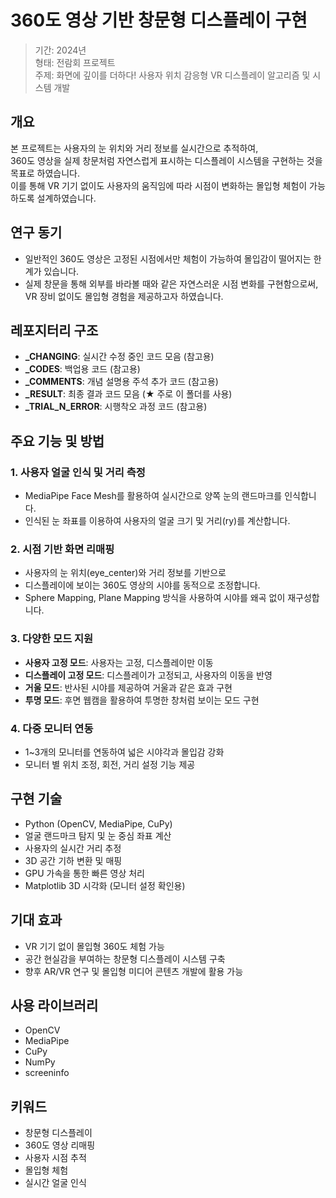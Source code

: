 # 360도 영상 기반 창문형 디스플레이 구현

> 기간: 2024년  
> 형태: 전람회 프로젝트  
> 주제: 화면에 깊이를 더하다! 사용자 위치 감응형 VR 디스플레이 알고리즘 및 시스템 개발

## 개요

본 프로젝트는 사용자의 눈 위치와 거리 정보를 실시간으로 추적하여,  
360도 영상을 실제 창문처럼 자연스럽게 표시하는 디스플레이 시스템을 구현하는 것을 목표로 하였습니다.  
이를 통해 VR 기기 없이도 사용자의 움직임에 따라 시점이 변화하는 몰입형 체험이 가능하도록 설계하였습니다.

## 연구 동기

- 일반적인 360도 영상은 고정된 시점에서만 체험이 가능하여 몰입감이 떨어지는 한계가 있습니다.
- 실제 창문을 통해 외부를 바라볼 때와 같은 자연스러운 시점 변화를 구현함으로써,  
  VR 장비 없이도 몰입형 경험을 제공하고자 하였습니다.

## 레포지터리 구조

- **_CHANGING**: 실시간 수정 중인 코드 모음 (참고용)
- **_CODES**: 백업용 코드 (참고용)
- **_COMMENTS**: 개념 설명용 주석 추가 코드 (참고용)
- **_RESULT**: 최종 결과 코드 모음 (★ 주로 이 폴더를 사용)
- **_TRIAL_N_ERROR**: 시행착오 과정 코드 (참고용)

## 주요 기능 및 방법

### 1. 사용자 얼굴 인식 및 거리 측정

- MediaPipe Face Mesh를 활용하여 실시간으로 양쪽 눈의 랜드마크를 인식합니다.
- 인식된 눈 좌표를 이용하여 사용자의 얼굴 크기 및 거리(ry)를 계산합니다.

### 2. 시점 기반 화면 리매핑

- 사용자의 눈 위치(eye_center)와 거리 정보를 기반으로
- 디스플레이에 보이는 360도 영상의 시야를 동적으로 조정합니다.
- Sphere Mapping, Plane Mapping 방식을 사용하여 시야를 왜곡 없이 재구성합니다.

### 3. 다양한 모드 지원

- **사용자 고정 모드**: 사용자는 고정, 디스플레이만 이동
- **디스플레이 고정 모드**: 디스플레이가 고정되고, 사용자의 이동을 반영
- **거울 모드**: 반사된 시야를 제공하여 거울과 같은 효과 구현
- **투명 모드**: 후면 웹캠을 활용하여 투명한 창처럼 보이는 모드 구현

### 4. 다중 모니터 연동

- 1~3개의 모니터를 연동하여 넓은 시야각과 몰입감 강화
- 모니터 별 위치 조정, 회전, 거리 설정 기능 제공

## 구현 기술

- Python (OpenCV, MediaPipe, CuPy)
- 얼굴 랜드마크 탐지 및 눈 중심 좌표 계산
- 사용자의 실시간 거리 추정
- 3D 공간 기하 변환 및 매핑
- GPU 가속을 통한 빠른 영상 처리
- Matplotlib 3D 시각화 (모니터 설정 확인용)

## 기대 효과

- VR 기기 없이 몰입형 360도 체험 가능
- 공간 현실감을 부여하는 창문형 디스플레이 시스템 구축
- 향후 AR/VR 연구 및 몰입형 미디어 콘텐츠 개발에 활용 가능

## 사용 라이브러리

- OpenCV
- MediaPipe
- CuPy
- NumPy
- screeninfo

## 키워드

- 창문형 디스플레이
- 360도 영상 리매핑
- 사용자 시점 추적
- 몰입형 체험
- 실시간 얼굴 인식
